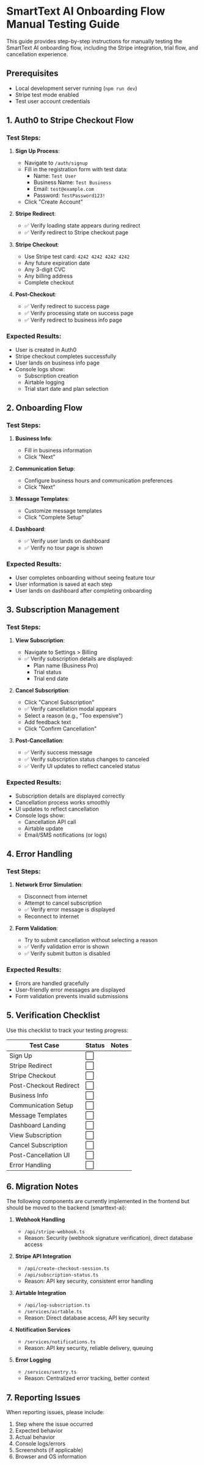 # SmartText AI Onboarding Flow Manual Testing Guide

This guide provides step-by-step instructions for manually testing the SmartText AI onboarding flow, including the Stripe integration, trial flow, and cancellation experience.

## Prerequisites

- Local development server running (`npm run dev`)
- Stripe test mode enabled
- Test user account credentials

## 1. Auth0 to Stripe Checkout Flow

### Test Steps:

1. **Sign Up Process**:
   - Navigate to `/auth/signup`
   - Fill in the registration form with test data:
     - Name: `Test User`
     - Business Name: `Test Business`
     - Email: `test@example.com`
     - Password: `TestPassword123!`
   - Click "Create Account"

2. **Stripe Redirect**:
   - ✅ Verify loading state appears during redirect
   - ✅ Verify redirect to Stripe checkout page

3. **Stripe Checkout**:
   - Use Stripe test card: `4242 4242 4242 4242`
   - Any future expiration date
   - Any 3-digit CVC
   - Any billing address
   - Complete checkout

4. **Post-Checkout**:
   - ✅ Verify redirect to success page
   - ✅ Verify processing state on success page
   - ✅ Verify redirect to business info page

### Expected Results:

- User is created in Auth0
- Stripe checkout completes successfully
- User lands on business info page
- Console logs show:
  - Subscription creation
  - Airtable logging
  - Trial start date and plan selection

## 2. Onboarding Flow

### Test Steps:

1. **Business Info**:
   - Fill in business information
   - Click "Next"

2. **Communication Setup**:
   - Configure business hours and communication preferences
   - Click "Next"

3. **Message Templates**:
   - Customize message templates
   - Click "Complete Setup"

4. **Dashboard**:
   - ✅ Verify user lands on dashboard
   - ✅ Verify no tour page is shown

### Expected Results:

- User completes onboarding without seeing feature tour
- User information is saved at each step
- User lands on dashboard after completing onboarding

## 3. Subscription Management

### Test Steps:

1. **View Subscription**:
   - Navigate to Settings > Billing
   - ✅ Verify subscription details are displayed:
     - Plan name (Business Pro)
     - Trial status
     - Trial end date

2. **Cancel Subscription**:
   - Click "Cancel Subscription"
   - ✅ Verify cancellation modal appears
   - Select a reason (e.g., "Too expensive")
   - Add feedback text
   - Click "Confirm Cancellation"

3. **Post-Cancellation**:
   - ✅ Verify success message
   - ✅ Verify subscription status changes to canceled
   - ✅ Verify UI updates to reflect canceled status

### Expected Results:

- Subscription details are displayed correctly
- Cancellation process works smoothly
- UI updates to reflect cancellation
- Console logs show:
  - Cancellation API call
  - Airtable update
  - Email/SMS notifications (or logs)

## 4. Error Handling

### Test Steps:

1. **Network Error Simulation**:
   - Disconnect from internet
   - Attempt to cancel subscription
   - ✅ Verify error message is displayed
   - Reconnect to internet

2. **Form Validation**:
   - Try to submit cancellation without selecting a reason
   - ✅ Verify validation error is shown
   - ✅ Verify submit button is disabled

### Expected Results:

- Errors are handled gracefully
- User-friendly error messages are displayed
- Form validation prevents invalid submissions

## 5. Verification Checklist

Use this checklist to track your testing progress:

| Test Case | Status | Notes |
|-----------|--------|-------|
| Sign Up | ⬜ | |
| Stripe Redirect | ⬜ | |
| Stripe Checkout | ⬜ | |
| Post-Checkout Redirect | ⬜ | |
| Business Info | ⬜ | |
| Communication Setup | ⬜ | |
| Message Templates | ⬜ | |
| Dashboard Landing | ⬜ | |
| View Subscription | ⬜ | |
| Cancel Subscription | ⬜ | |
| Post-Cancellation UI | ⬜ | |
| Error Handling | ⬜ | |

## 6. Migration Notes

The following components are currently implemented in the frontend but should be moved to the backend (smarttext-ai):

1. **Webhook Handling**
   - `/api/stripe-webhook.ts`
   - Reason: Security (webhook signature verification), direct database access

2. **Stripe API Integration**
   - `/api/create-checkout-session.ts`
   - `/api/subscription-status.ts`
   - Reason: API key security, consistent error handling

3. **Airtable Integration**
   - `/api/log-subscription.ts`
   - `/services/airtable.ts`
   - Reason: Direct database access, API key security

4. **Notification Services**
   - `/services/notifications.ts`
   - Reason: API key security, reliable delivery, queuing

5. **Error Logging**
   - `/services/sentry.ts`
   - Reason: Centralized error tracking, better context

## 7. Reporting Issues

When reporting issues, please include:

1. Step where the issue occurred
2. Expected behavior
3. Actual behavior
4. Console logs/errors
5. Screenshots (if applicable)
6. Browser and OS information
